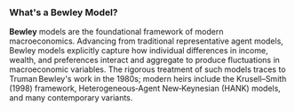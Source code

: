 ### What's a **Bewley** Model?

**Bewley** models are the foundational framework of modern macroeconomics. Advancing from traditional representative agent models, Bewley models explicitly capture how individual differences in income, wealth, and preferences interact and aggregate to produce fluctuations in macroeconomic variables. The rigorous treatment of such models traces to Truman Bewley's work in the 1980s; modern heirs include the Krusell–Smith (1998) framework, Heterogeneous‑Agent New‑Keynesian (HANK) models, and many contemporary variants.
 